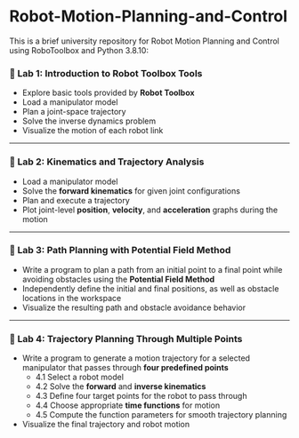 # Robot-Motion-Planning-and-Control
This is a brief university repository for Robot Motion Planning and Control using RoboToolbox and Python 3.8.10:

### 🔬 Lab 1: Introduction to Robot Toolbox Tools

- Explore basic tools provided by **Robot Toolbox**  
- Load a manipulator model  
- Plan a joint-space trajectory  
- Solve the inverse dynamics problem  
- Visualize the motion of each robot link  

---

### 🔧 Lab 2: Kinematics and Trajectory Analysis

- Load a manipulator model  
- Solve the **forward kinematics** for given joint configurations  
- Plan and execute a trajectory  
- Plot joint-level **position**, **velocity**, and **acceleration** graphs during the motion

---
### 🧭 Lab 3: Path Planning with Potential Field Method

- Write a program to plan a path from an initial point to a final point while avoiding obstacles using the **Potential Field Method**
- Independently define the initial and final positions, as well as obstacle locations in the workspace
- Visualize the resulting path and obstacle avoidance behavior

---

### 🤖 Lab 4: Trajectory Planning Through Multiple Points

- Write a program to generate a motion trajectory for a selected manipulator that passes through **four predefined points**
  - 4.1 Select a robot model  
  - 4.2 Solve the **forward** and **inverse kinematics**  
  - 4.3 Define four target points for the robot to pass through  
  - 4.4 Choose appropriate **time functions** for motion  
  - 4.5 Compute the function parameters for smooth trajectory planning  
- Visualize the final trajectory and robot motion

  
